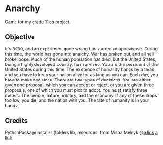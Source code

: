 # Anarchy #

Game for my grade 11 cs project.

## Objective ##
It's 3030, and an experiment gone wrong has started an apocalypse. During this time, the world has gone into anarchy. War has broken out, and all hell broke loose. Much of the human population has died, but the United States, being a highly developed country, has survived. You are the president of the United States during this time. The existence of humanity hangs by a tread, and you have to keep your nation alive for as long as you can. Each day, you have to make decisions. There are two types of decisions. You are either given one proposal, which you can accept or reject, or you are given three proposals, one of which you must pick to adopt. You must satisfy three meters: The people, nature, military, and the economy. If any of these drops too low, you die, and the nation with you. The fate of humanity is in your hands.

## Credits ##
PythonPackageInstaller (folders lib, resources) from Misha Melnyk @[a link](https://github.com/kertox662)
[a link](https://github.com/kertox662/PythonPackageInstaller)